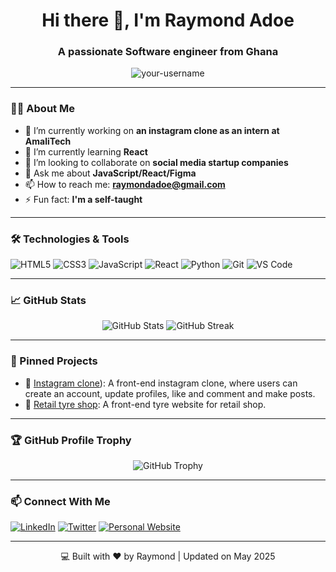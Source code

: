 
<h1 align="center">Hi there 👋, I'm Raymond Adoe</h1>
<h3 align="center">A passionate Software engineer from Ghana</h3>

<p align="center">
  <img src="https://komarev.com/ghpvc/?username=your-username&label=Profile%20views&color=0e75b6&style=flat" alt="your-username" />
</p>

---

### 👨‍💻 About Me
- 🔭 I’m currently working on **an instagram clone as an intern at AmaliTech**
- 🌱 I’m currently learning **React**
- 👯 I’m looking to collaborate on **social media startup companies**
- 💬 Ask me about **JavaScript/React/Figma**
- 📫 How to reach me: **raymondadoe@gmail.com**
- ⚡ Fun fact: **I'm a self-taught**

---

### 🛠️ Technologies & Tools
![HTML5](https://img.shields.io/badge/-HTML5-E34F26?logo=html5&logoColor=white)
![CSS3](https://img.shields.io/badge/-CSS3-1572B6?logo=css3)
![JavaScript](https://img.shields.io/badge/-JavaScript-F7DF1E?logo=javascript&logoColor=black)
![React](https://img.shields.io/badge/-React-20232A?logo=react)
![Python](https://img.shields.io/badge/-Python-3776AB?logo=python&logoColor=white)
![Git](https://img.shields.io/badge/-Git-F05032?logo=git&logoColor=white)
![VS Code](https://img.shields.io/badge/-VS%20Code-007ACC?logo=visual-studio-code&logoColor=white)

---

### 📈 GitHub Stats
<p align="center">
  <img src="https://github-readme-stats.vercel.app/api?username=alpha-eagle2&show_icons=true&theme=radical" alt="GitHub Stats" />
  <img src="https://github-readme-streak-stats.herokuapp.com/?user=alpha-eagle2&theme=radical" alt="GitHub Streak" />
</p>

---

### 📌 Pinned Projects
- 🔧 [Instagram clone](https://github.com/Instagram-clone-Amalitech-2025/instagram-clone-web-app)): A front-end instagram clone, where users can create an account, update profiles, like and comment and make posts.
- 🔧 [Retail tyre shop](https://github.com/Alpha-eagle/DCIT-208-Web-App-Project): A front-end tyre website for retail shop.

---

### 🏆 GitHub Profile Trophy
<p align="center">
  <img src="https://github-profile-trophy.vercel.app/?username=your-username&theme=radical" alt="GitHub Trophy" />
</p>

---

### 📫 Connect With Me
[![LinkedIn](https://img.shields.io/badge/-LinkedIn-blue?logo=linkedin)](https://linkedin.com/in/alpha---)
[![Twitter](https://img.shields.io/badge/-Twitter-1DA1F2?logo=twitter&logoColor=white)](https://twitter.com/your-profile)
[![Personal Website](https://img.shields.io/badge/-Website-000000?logo=firefox&logoColor=white)](https://raymond-adoe.netlify.app)

---

<!-- Optional Footer Message -->
<p align="center">💻 Built with ❤️ by Raymond | Updated on May 2025</p>
